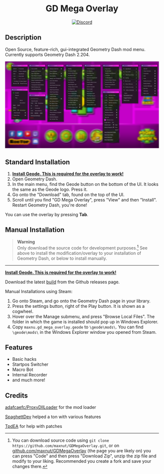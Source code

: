 <div align="center">
  
# GD Mega Overlay
[![Discord](https://img.shields.io/badge/Discord-white?style=flat&logo=discord)](https://discord.gg/nbDjEg7SSU)
</div>

## Description

Open Source, feature-rich, gui-integrated Geometry Dash mod menu. Currently supports Geometry Dash 2.204.

![Menu screen](/img/screen.jpg)

## Standard Installation
1. [**Install Geode. This is required for the overlay to work!**](https://geode-sdk.org/install/)
2. Open Geometry Dash.
3. In the main menu, find the Geode button on the bottom of the UI. It looks the same as the Geode logo. Press it.
4. Go onto the "Download" tab, found on the top of the UI.
5. Scroll until you find "GD Mega Overlay", press "View" and then "Install". Restart Geometry Dash, you're done!

You can use the overlay by pressing **Tab**.

## Manual Installation

> **Warning** <br>
> Only download the source code for development purposes.[^1] See above to install the modification/overlay to your installation of Geometry Dash, or below to install manually.
---
[**Install Geode. This is required for the overlay to work!**](https://geode-sdk.org/install/)

Download the latest [build](https://github.com/maxnut/GDMegaOverlay/releases/latest) from the Github releases page. <br>

Manual Installations using Steam:
1. Go onto Steam, and go onto the Geometry Dash page in your library.
2. Press the settings button, right of the Play button. It is shown as a cogwheel.
3. Hover over the Manage submenu, and press "Browse Local Files". The folder in which the game is installed should pop up in Windows Explorer.
4. Copy `maxnu.gd_mega_overlay.geode` to `\geode\mods\`. You can find `\geode\mods\` in the Windows Explorer window you opened from Steam.

## Features

* Basic hacks
* Startpos Switcher
* Macro Bot
* Internal Recorder
* and much more!

## Credits

[adafcaefc/ProxyDllLoader](https://github.com/adafcaefc/ProxyDllLoader) for the mod loader

[SpaghettDev](https://github.com/SpaghettDev) helped a ton with various features

[TpdEA](https://github.com/TpdeaX) for help with patches


[^1]: You can download source code using ``git clone https://github.com/maxnut/GDMegaOverlay.git``, or on [github.com/maxnut/GDMegaOverlay](https://github.com/maxnut/GDMegaOverlay) (the page you are likely on) you can press "Code" and then press "Download Zip", unzip the zip file and modify to your liking. Recommended you create a fork and save your changes there.
